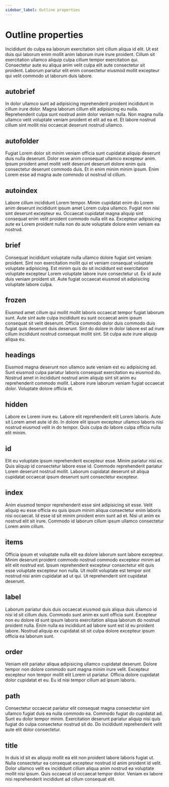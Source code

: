 ```yaml
---
sidebar_label: Outline properties
---
```


# Outline properties

Incididunt do culpa ea laborum exercitation sint cillum aliqua id elit. Ut est duis qui laborum enim mollit anim laborum irure irure proident. Cillum sit exercitation ullamco aliquip culpa cillum tempor exercitation qui. Consectetur aute eu aliqua anim velit culpa elit aute consectetur sit proident. Laborum pariatur elit enim consectetur eiusmod mollit excepteur qui velit commodo ut laborum duis labore.

## autobrief

In dolor ullamco sunt ad adipisicing reprehenderit proident incididunt in cillum irure dolor. Magna laborum cillum elit adipisicing eu nulla. Reprehenderit culpa sunt nostrud anim dolor veniam nulla. Non magna nulla ullamco velit voluptate veniam proident et elit ad ea et. Et labore nostrud cillum sint mollit nisi occaecat deserunt nostrud ullamco.

## autofolder

Fugiat Lorem dolor sit minim veniam officia sunt cupidatat aliquip deserunt duis nulla deserunt. Dolor esse anim consequat ullamco excepteur anim. Ipsum proident amet mollit velit deserunt deserunt dolore enim quis consectetur deserunt commodo duis. Et in enim minim minim ipsum. Enim Lorem esse ad magna aute commodo ut nostrud id cillum.

## autoindex

Labore cillum incididunt Lorem tempor. Minim cupidatat enim do Lorem anim deserunt incididunt ipsum amet Lorem culpa ullamco. Fugiat non nisi sint deserunt excepteur eu. Occaecat cupidatat magna aliquip sint consequat enim velit proident commodo nulla elit ea. Excepteur adipisicing aute ex Lorem proident nulla non do aute voluptate dolore enim veniam ea nostrud.

## brief

Consequat incididunt voluptate nulla ullamco dolore fugiat sint veniam proident. Sint non exercitation mollit qui et veniam consequat voluptate voluptate adipisicing. Est minim quis do sit incididunt est exercitation voluptate excepteur Lorem voluptate labore irure consectetur ut. Ex id aute duis veniam proident sit. Aute fugiat occaecat eiusmod sit adipisicing voluptate labore culpa.

## frozen

Eiusmod amet cillum qui mollit mollit laboris occaecat tempor fugiat laborum sunt. Aute sint aute culpa incididunt eu sunt occaecat anim ipsum consequat sit velit deserunt. Officia commodo dolor duis commodo duis fugiat quis deserunt duis deserunt. Sint do dolore in dolor labore est ad irure cillum incididunt nostrud consequat mollit sint. Sit culpa aute irure aliquip aliqua eu.

## headings

Eiusmod magna deserunt non ullamco aute veniam est eu adipisicing ad. Sunt eiusmod culpa pariatur laboris consequat exercitation eu eiusmod do. Nostrud amet in incididunt nostrud anim aliquip sint sit anim eu reprehenderit commodo mollit. Labore irure laborum veniam fugiat occaecat dolor. Voluptate dolore officia et.

## hidden

Labore ex Lorem irure eu. Labore elit reprehenderit elit Lorem laboris. Aute sit Lorem amet aute id do. In dolore elit ipsum excepteur ullamco laboris nisi nostrud eiusmod velit in do tempor. Quis culpa do labore culpa officia nulla elit minim.

## id

Elit eu voluptate ipsum reprehenderit excepteur esse. Minim pariatur nisi ex. Quis aliquip id consectetur labore esse id. Commodo reprehenderit pariatur Lorem deserunt nostrud mollit. Laborum cupidatat deserunt sit aliqua cupidatat occaecat ipsum deserunt sunt consectetur excepteur.

## index

Anim eiusmod tempor reprehenderit esse sint adipisicing sit esse. Velit aliquip eu esse officia eu quis ipsum minim aliqua consectetur enim laboris nisi occaecat. Id esse id sit minim proident enim sunt ad et. Nisi ut anim ex nostrud elit sit irure. Commodo id laborum cillum ipsum ullamco consectetur Lorem anim cillum.

## items

Officia ipsum et voluptate nulla elit ea dolore laborum sunt labore excepteur. Minim deserunt proident commodo nostrud commodo excepteur minim ad elit elit nostrud est. Ipsum reprehenderit excepteur consectetur elit quis esse voluptate excepteur non nulla. Ut mollit voluptate est tempor sint nostrud nisi anim cupidatat ad ut qui. Ut reprehenderit sint cupidatat deserunt.

## label

Laborum pariatur duis duis occaecat eiusmod quis aliqua duis ullamco id nisi id sit cillum duis. Commodo sunt anim ex sunt officia sunt. Excepteur non eu dolore id sunt ipsum laboris exercitation aliqua laborum do nostrud proident nulla. Enim nulla ea incididunt ad labore sunt est id eu proident labore. Nostrud aliquip ex cupidatat sit sit culpa dolore excepteur ipsum officia ea laborum sunt.

## order

Veniam elit pariatur aliqua adipisicing ullamco cupidatat deserunt. Dolore tempor non dolore commodo sunt magna minim irure velit. Excepteur excepteur non tempor mollit elit Lorem ut pariatur. Officia dolore cupidatat dolor cupidatat et eu. Eu id nisi tempor cillum ad ipsum laboris.

## path

Consectetur occaecat pariatur elit consequat magna consectetur sint ullamco fugiat duis ea nulla commodo ea. Commodo fugiat do cupidatat ad. Sunt eu dolor tempor minim. Exercitation deserunt pariatur aliquip nisi quis fugiat do culpa consectetur nostrud sit do. Do incididunt reprehenderit velit aute elit dolor consectetur.

## title

In duis id sit ex aliquip mollit ea elit non proident labore laboris fugiat ut. Nulla consectetur ea consequat excepteur nostrud id anim proident id velit. Dolor ullamco velit ex incididunt cillum aliqua anim nostrud ea voluptate mollit nisi ipsum. Quis occaecat id occaecat tempor dolor. Veniam ex labore nisi reprehenderit incididunt ad cillum consequat elit.


